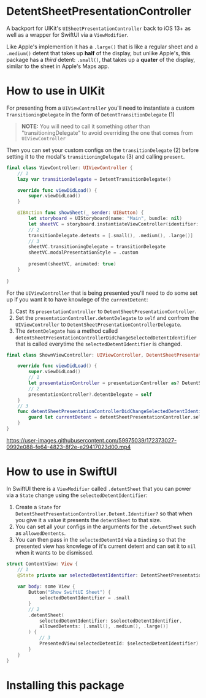 # DetentSheetPresentationController

A backport for UIKit's `UISheetPresentationController` back to iOS 13+ as well as a wrapper for SwiftUI via a `ViewModifier`. 

Like Apple's implemention it has a `.large()` that is like a regular sheet and a `.medium()` detent that takes up **half** of the display, but unlike Apple's, this package has a _third_ detent: `.small()`, that takes up a **quater** of the display, similar to the sheet in Apple's Maps app. 

# How to use in UIKit

For presenting from a `UIViewController` you'll need to instantiate a custom `TransitioningDelegate` in the form of `DetentTransitionDelegate` (1)

> **NOTE:** 
> You will need to call it something _other_ than "transitioningDelegate" to avoid overriding the one that comes from `UIViewController` 

Then you can set your custom configs on the `transitionDelegate` (2) before setting it to the modal's `transitioningDelegate` (3) and calling `present`. 

```swift
final class ViewController: UIViewController {
    // 1
    lazy var transitionDelegate = DetentTransitionDelegate()

    override func viewDidLoad() {
        super.viewDidLoad()
    }

    @IBAction func showSheet(_ sender: UIButton) {
        let storyboard = UIStoryboard(name: "Main", bundle: nil)
        let sheetVC = storyboard.instantiateViewController(identifier: "ShownVC")
        // 2
        transitionDelegate.detents = [.small(), .medium(), .large()]
        // 3
        sheetVC.transitioningDelegate = transitionDelegate
        sheetVC.modalPresentationStyle = .custom
        
        present(sheetVC, animated: true)
    }
    
}
```

For the `UIViewController` that is being presented you'll need to do some set up if you want it to have knowlege of the `currentDetent`:
1. Cast its `presentationController` to `DetentSheetPresentationController`.
2. Set the `presentationController.detentDelegate` to `self` and confrom the `UIViewController` to `DetentSheetPresentationControllerDelegate`.
3. The `detentDelegate` has a method called `detentSheetPresentationControllerDidChangeSelectedDetentIdentifier` that is called everytime the `selectedDetentIdentifier` is changed. 
    
```swift
final class ShownViewController: UIViewController, DetentSheetPresentationControllerDelegate {

    override func viewDidLoad() {
        super.viewDidLoad()
        // 1
        let presentationController = presentationController as? DetentSheetPresentationController
        // 2
        presentationController?.detentDelegate = self
    }
    // 3
    func detentSheetPresentationControllerDidChangeSelectedDetentIdentifier(_ detentSheetPresentationController: DetentSheetPresentationController) {
        guard let currentDetent = detentSheetPresentationController.selectedDetentIdentifier else { return }
    }
}
```

https://user-images.githubusercontent.com/59975039/172373027-0992e088-fe64-4823-8f2e-e29417023d00.mp4

# How to use in SwiftUI

In SwiftUI there is a `ViewModifier` called `.detentSheet` that you can power via a `State` change using the `selectedDetentIdentifier`:
1. Create a `State` for `DetentSheetPresentationController.Detent.Identifier?` so that when you give it a value it presents the `detentSheet` to that size. 
2. You can set all your configs in the arguments for the `.detentSheet` such as `allowedDentents`. 
3. You can then pass in the `selectedDetentId` via a `Binding` so that the presented view has knowlege of it's current detent and can set it to `nil` when it wants to be dismissed. 

```swift
struct ContentView: View {
    // 1
    @State private var selectedDetentIdentifier: DetentSheetPresentationController.Detent.Identifier?
    
    var body: some View {
        Button("Show SwiftUI Sheet") {
            selectedDetentIdentifier = .small
        }
        // 2
        .detentSheet(
            selectedDetentIdentifier: $selectedDetentIdentifier,
            allowedDetents: [.small(), .medium(), .large()]
        ) {
            // 3
            PresentedView(selectedDetentId: $selectedDetentIdentifier)
        }
    }
}
```

# Installing this package
